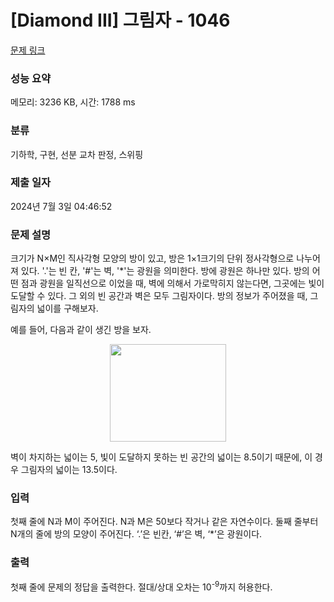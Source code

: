 # [Diamond III] 그림자 - 1046 

[문제 링크](https://www.acmicpc.net/problem/1046) 

### 성능 요약

메모리: 3236 KB, 시간: 1788 ms

### 분류

기하학, 구현, 선분 교차 판정, 스위핑

### 제출 일자

2024년 7월 3일 04:46:52

### 문제 설명

<p>크기가 N×M인 직사각형 모양의 방이 있고, 방은 1×1크기의 단위 정사각형으로 나누어져 있다. '.'는 빈 칸, '#'는 벽, '*'는 광원을 의미한다. 방에 광원은 하나만 있다. 방의 어떤 점과 광원을 일직선으로 이었을 때, 벽에 의해서 가로막히지 않는다면, 그곳에는 빛이 도달할 수 있다. 그 외의 빈 공간과 벽은 모두 그림자이다. 방의 정보가 주어졌을 때, 그림자의 넓이를 구해보자.</p>

<p>예를 들어, 다음과 같이 생긴 방을 보자.</p>

<p style="text-align: center"><img alt="" height="156" src="https://www.acmicpc.net/upload/201003/dd.bmp" width="186"></p>

<p>벽이 차지하는 넓이는 5, 빛이 도달하지 못하는 빈 공간의 넓이는 8.5이기 때문에, 이 경우 그림자의 넓이는 13.5이다.</p>

### 입력 

 <p>첫째 줄에 N과 M이 주어진다. N과 M은 50보다 작거나 같은 자연수이다. 둘째 줄부터 N개의 줄에 방의 모양이 주어진다. ‘.’은 빈칸, ‘#’은 벽, ‘*’은 광원이다.</p>

### 출력 

 <p>첫째 줄에 문제의 정답을 출력한다. 절대/상대 오차는 10<sup>-9</sup>까지 허용한다.</p>

